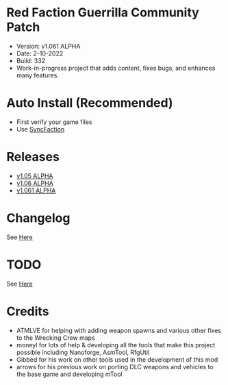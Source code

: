 # Red Faction Guerrilla Community Patch
- Version: v1.061 ALPHA
- Date: 2-10-2022
- Build: 332
- Work-in-progress project that adds content, fixes bugs, and enhances many features.

# Auto Install (Recommended)
- First verify your game files
- Use [SyncFaction](https://www.factionfiles.com/ff.php?action=file&id=6249) 

# Releases
- [v1.05 ALPHA](https://www.factionfiles.com/ff.php?action=file&id=6247)
- [v1.06 ALPHA](https://www.factionfiles.com/ff.php?action=file&id=6259)
- [v1.061 ALPHA](https://www.factionfiles.com/ff.php?action=file&id=6264)

# Changelog
See [Here](https://raw.githubusercontent.com/CamoRF/Red-Faction-Guerrilla-Community-Patch/v1.061-Hotfix/changelog.txt)

# TODO
See [Here](https://raw.githubusercontent.com/CamoRF/Red-Faction-Guerrilla-Community-Patch/v1.061-Hotfix/to_do_list.txt)

# Credits
- ATMLVE for helping with adding weapon spawns and various other fixes to the Wrecking Crew maps
- moneyl for lots of help & developing all the tools that make this project possible including Nanoforge, AsmTool, RfgUtil
- Gibbed for his work on other tools used in the development of this mod
- arrows for his previous work on porting DLC weapons and vehicles to the base game and developing mTool